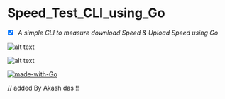 # Speed_Test_CLI_using_Go
- [x] *A simple CLI to measure download Speed &amp; Upload Speed using Go*

![alt text](https://raw.githubusercontent.com/gophertuts/go-basics/master/gophertuts.svg?sanitize=true)


![alt text](https://encrypted-tbn0.gstatic.com/images?q=tbn%3AANd9GcTjW4AGo3fG9E1aGjOUG24lAA3B-1Jbpaw9nhIr1WEWexypf2Rb)

[![made-with-Go](https://img.shields.io/badge/Made%20with-Go-1f425f.svg)](http://golang.org)


// added By Akash das !!

